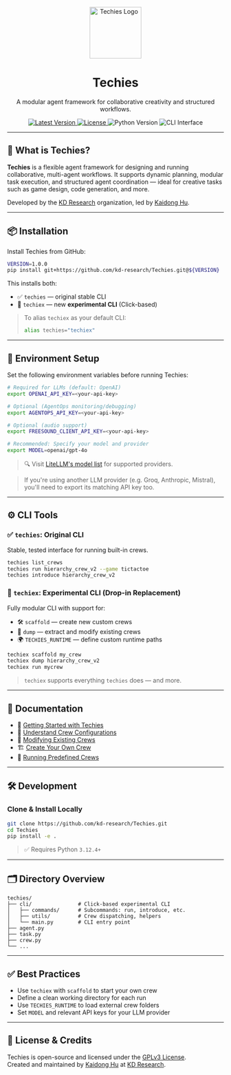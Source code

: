 <p align="center">
  <img src="https://raw.githubusercontent.com/kd-research/Techies/new-cli/docs/assets/techies-logo.png" alt="Techies Logo" height="120">
</p>

<h1 align="center">Techies</h1>

<p align="center">
  A modular agent framework for collaborative creativity and structured workflows.
</p>

<p align="center">
  <a href="https://github.com/kd-research/Techies/releases">
    <img src="https://img.shields.io/github/v/tag/kd-research/Techies?label=version&color=blue" alt="Latest Version">
  </a>
  <a href="https://github.com/kd-research/Techies/blob/new-cli/LICENSE">
    <img src="https://img.shields.io/github/license/kd-research/Techies" alt="License">
  </a>
  <img src="https://img.shields.io/badge/python-3.12.4%2B-blue.svg" alt="Python Version">
  <img src="https://img.shields.io/badge/cli-techies%20%7C%20techiex-orange" alt="CLI Interface">
</p>

---

## 🚀 What is Techies?

**Techies** is a flexible agent framework for designing and running collaborative, multi-agent workflows. It supports dynamic planning, modular task execution, and structured agent coordination — ideal for creative tasks such as game design, code generation, and more.

Developed by the [KD Research](https://github.com/kd-research) organization, led by [Kaidong Hu](https://hukaidong.com).

---

## 📦 Installation

Install Techies from GitHub:

```bash
VERSION=1.0.0
pip install git+https://github.com/kd-research/Techies.git@${VERSION}
```

This installs both:

- ✅ `techies` — original stable CLI
- 🧪 `techiex` — new **experimental CLI** (Click-based)

> To alias `techiex` as your default CLI:
> ```bash
> alias techies="techiex"
> ```

---

## 🧰 Environment Setup

Set the following environment variables before running Techies:

```bash
# Required for LLMs (default: OpenAI)
export OPENAI_API_KEY=<your-api-key>

# Optional (AgentOps monitoring/debugging)
export AGENTOPS_API_KEY=<your-api-key>

# Optional (audio support)
export FREESOUND_CLIENT_API_KEY=<your-api-key>

# Recommended: Specify your model and provider
export MODEL=openai/gpt-4o
```

> 🔍 Visit [LiteLLM's model list](https://docs.litellm.ai/docs/providers) for supported providers.

> If you're using another LLM provider (e.g. Groq, Anthropic, Mistral), you'll need to export its matching API key too.

---

## ⚙️ CLI Tools

### ✅ `techies`: Original CLI

Stable, tested interface for running built-in crews.

```bash
techies list_crews
techies run hierarchy_crew_v2 --game tictactoe
techies introduce hierarchy_crew_v2
```

### 🧪 `techiex`: Experimental CLI (Drop-in Replacement)

Fully modular CLI with support for:

- 🛠️ `scaffold` — create new custom crews
- 🧠 `dump` — extract and modify existing crews
- 🌍 `TECHIES_RUNTIME` — define custom runtime paths

```bash
techiex scaffold my_crew
techiex dump hierarchy_crew_v2
techiex run mycrew
```

> `techiex` supports everything `techies` does — and more.

---

## 📄 Documentation

- 📘 [Getting Started with Techies](./docs/Getting-Started-With-Techies.md)
- 🧩 [Understand Crew Configurations](./docs/Understand-Crew-Configurations.md)
- 🔧 [Modifying Existing Crews](./docs/Modifying-Existing-Crews.md)
- 🏗 [Create Your Own Crew](./docs/Create-Your-Own-Crew.md)
- 🚀 [Running Predefined Crews](./docs/Running-Predefined-Crews.md)

---

## 🛠 Development

### Clone & Install Locally

```bash
git clone https://github.com/kd-research/Techies.git
cd Techies
pip install -e .
```

> ✅ Requires Python `3.12.4+`

---

## 🗂 Directory Overview

```
techies/
├── cli/               # Click-based experimental CLI
│   ├── commands/      # Subcommands: run, introduce, etc.
│   ├── utils/         # Crew dispatching, helpers
│   └── main.py        # CLI entry point
├── agent.py
├── task.py
├── crew.py
└── ...
```

---

## ✅ Best Practices

- Use `techiex` with `scaffold` to start your own crew
- Define a clean working directory for each run
- Use `TECHIES_RUNTIME` to load external crew folders
- Set `MODEL` and relevant API keys for your LLM provider

---

## 🤝 License & Credits

Techies is open-source and licensed under the [GPLv3 License](./LICENSE).  
Created and maintained by [Kaidong Hu](https://hukaidong.com) at [KD Research](https://github.com/kd-research).
